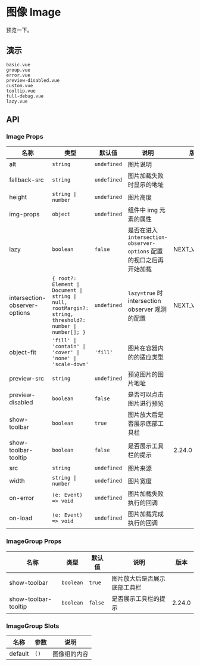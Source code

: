 # 图像 Image

预览一下。

## 演示

```demo
basic.vue
group.vue
error.vue
preview-disabled.vue
custom.vue
tooltip.vue
full-debug.vue
lazy.vue
```

## API

### Image Props

| 名称 | 类型 | 默认值 | 说明 | 版本 |
| --- | --- | --- | --- | --- |
| alt | `string` | `undefined` | 图片说明 |  |
| fallback-src | `string` | `undefined` | 图片加载失败时显示的地址 |  |
| height | `string \| number` | `undefined` | 图片高度 |  |
| img-props | `object` | `undefined` | 组件中 img 元素的属性 |  |
| lazy | `boolean` | `false` | 是否在进入 `intersection-observer-options` 配置的视口之后再开始加载 | NEXT_VERSION |
| intersection-observer-options | `{ root?: Element \| Document \| string \| null, rootMargin?: string, threshold?: number \| number[]; }` | `undefined` | `lazy=true` 时 intersection observer 观测的配置 | NEXT_VERSION |
| object-fit | `'fill' \| 'contain' \| 'cover' \| 'none' \| 'scale-down'` | `'fill'` | 图片在容器内的的适应类型 |  |
| preview-src | `string` | `undefined` | 预览图片的图片地址 |  |
| preview-disabled | `boolean` | `false` | 是否可以点击图片进行预览 |  |
| show-toolbar | `boolean` | `true` | 图片放大后是否展示底部工具栏 |  |
| show-toolbar-tooltip | `boolean` | `false` | 是否展示工具栏的提示 | 2.24.0 |
| src | `string` | `undefined` | 图片来源 |  |
| width | `string \| number` | `undefined` | 图片宽度 |  |
| on-error | `(e: Event) => void` | `undefined` | 图片加载失败执行的回调 |  |
| on-load | `(e: Event) => void` | `undefined` | 图片加载完成执行的回调 |  |

### ImageGroup Props

| 名称 | 类型 | 默认值 | 说明 | 版本 |
| --- | --- | --- | --- | --- |
| show-toolbar | `boolean` | `true` | 图片放大后是否展示底部工具栏 |  |
| show-toolbar-tooltip | `boolean` | `false` | 是否展示工具栏的提示 | 2.24.0 |

### ImageGroup Slots

| 名称    | 参数 | 说明         |
| ------- | ---- | ------------ |
| default | `()` | 图像组的内容 |
